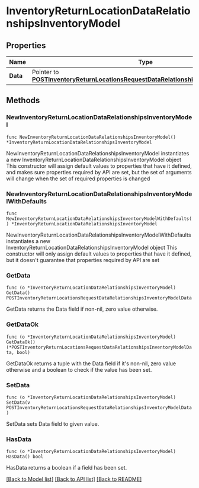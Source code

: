 # InventoryReturnLocationDataRelationshipsInventoryModel

## Properties

Name | Type | Description | Notes
------------ | ------------- | ------------- | -------------
**Data** | Pointer to [**POSTInventoryReturnLocationsRequestDataRelationshipsInventoryModelData**](POSTInventoryReturnLocationsRequestDataRelationshipsInventoryModelData.md) |  | [optional] 

## Methods

### NewInventoryReturnLocationDataRelationshipsInventoryModel

`func NewInventoryReturnLocationDataRelationshipsInventoryModel() *InventoryReturnLocationDataRelationshipsInventoryModel`

NewInventoryReturnLocationDataRelationshipsInventoryModel instantiates a new InventoryReturnLocationDataRelationshipsInventoryModel object
This constructor will assign default values to properties that have it defined,
and makes sure properties required by API are set, but the set of arguments
will change when the set of required properties is changed

### NewInventoryReturnLocationDataRelationshipsInventoryModelWithDefaults

`func NewInventoryReturnLocationDataRelationshipsInventoryModelWithDefaults() *InventoryReturnLocationDataRelationshipsInventoryModel`

NewInventoryReturnLocationDataRelationshipsInventoryModelWithDefaults instantiates a new InventoryReturnLocationDataRelationshipsInventoryModel object
This constructor will only assign default values to properties that have it defined,
but it doesn't guarantee that properties required by API are set

### GetData

`func (o *InventoryReturnLocationDataRelationshipsInventoryModel) GetData() POSTInventoryReturnLocationsRequestDataRelationshipsInventoryModelData`

GetData returns the Data field if non-nil, zero value otherwise.

### GetDataOk

`func (o *InventoryReturnLocationDataRelationshipsInventoryModel) GetDataOk() (*POSTInventoryReturnLocationsRequestDataRelationshipsInventoryModelData, bool)`

GetDataOk returns a tuple with the Data field if it's non-nil, zero value otherwise
and a boolean to check if the value has been set.

### SetData

`func (o *InventoryReturnLocationDataRelationshipsInventoryModel) SetData(v POSTInventoryReturnLocationsRequestDataRelationshipsInventoryModelData)`

SetData sets Data field to given value.

### HasData

`func (o *InventoryReturnLocationDataRelationshipsInventoryModel) HasData() bool`

HasData returns a boolean if a field has been set.


[[Back to Model list]](../README.md#documentation-for-models) [[Back to API list]](../README.md#documentation-for-api-endpoints) [[Back to README]](../README.md)


